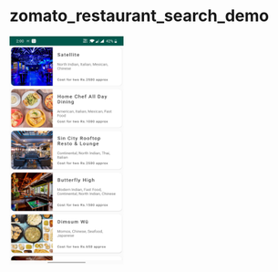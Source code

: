 # zomato_restaurant_search_demo

<img align="center" width="200" height="400" alt="" src="https://github.com/yadavmangesh/zomato_restaurant_search_demo/blob/master/Screenshot_20200326-140059.jpg">
